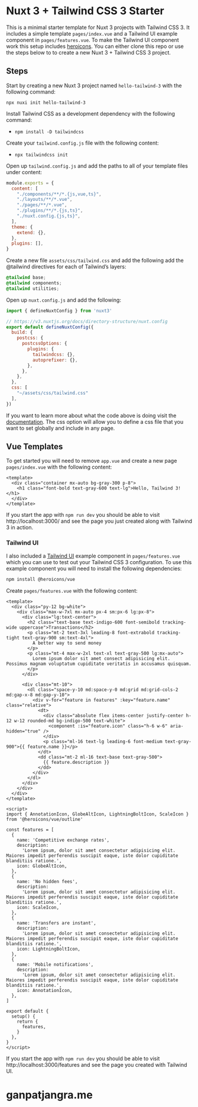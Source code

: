 # Nuxt 3 + Tailwind CSS 3 Starter

This is a minimal starter template for Nuxt 3 projects with Tailwind CSS 3. It includes a simple template `pages/index.vue` and a Tailwind UI example component in `pages/features.vue`. To make the Tailwind UI component work this setup includes [heroicons](https://heroicons.com/). You can either clone this repo or use the steps below to to create a new Nuxt 3 + Tailwind CSS 3 project.

## Steps

Start by creating a new Nuxt 3 project named `hello-tailwind-3` with the following command:

`npx nuxi init hello-tailwind-3`

Install Tailwind CSS as a development dependency with the following command:

- `npm install -D tailwindcss`

Create your `tailwind.config.js` file with the following content:

- `npx tailwindcss init`

Open up `tailwind.config.js` and add the paths to all of your template files under content:

```javascript
module.exports = {
  content: [
    "./components/**/*.{js,vue,ts}",
    "./layouts/**/*.vue",
    "./pages/**/*.vue",
    "./plugins/**/*.{js,ts}",
    "./nuxt.config.{js,ts}",
  ],
  theme: {
    extend: {},
  },
  plugins: [],
}
```

Create a new file `assets/css/tailwind.css` and add the following add the @tailwind directives for each of Tailwind’s layers:

```css
@tailwind base;
@tailwind components;
@tailwind utilities;
```

Open up `nuxt.config.js` and add the following:

```javascript
import { defineNuxtConfig } from 'nuxt3'

// https://v3.nuxtjs.org/docs/directory-structure/nuxt.config
export default defineNuxtConfig({
  build: {
    postcss: {
      postcssOptions: {
        plugins: {
          tailwindcss: {},
          autoprefixer: {},
        },
      },
    },
  },
  css: [
    "~/assets/css/tailwind.css"
  ],
})
```

If you want to learn more about what the code above is doing visit the [documentation](https://v3.nuxtjs.org/docs/directory-structure/nuxt.config#css). The css option will allow you to define a css file that you want to set globally and include in any page.

## Vue Templates

To get started you will need to remove `app.vue` and create a new page `pages/index.vue` with the following content:

```vue
<template>
  <div class="container mx-auto bg-gray-300 p-8">
    <h1 class="font-bold text-gray-600 text-lg">Hello, Tailwind 3!</h1>
  </div>
</template>
```

If you start the app with `npm run dev` you should be able to visit http://localhost:3000/ and see the page you just created along with Tailwind 3 in action.

### Tailwind UI

I also included a [Tailwind UI](https://tailwindui.com/components/marketing/sections/feature-sections) example component in `pages/features.vue` which you can use to test out your Tailwind CSS 3 configuration. To use this example component you will need to install the following dependencies:

```bash
npm install @heroicons/vue
```

Create `pages/features.vue` with the following content:

```vue
<template>
  <div class="py-12 bg-white">
    <div class="max-w-7xl mx-auto px-4 sm:px-6 lg:px-8">
      <div class="lg:text-center">
        <h2 class="text-base text-indigo-600 font-semibold tracking-wide uppercase">Transactions</h2>
        <p class="mt-2 text-3xl leading-8 font-extrabold tracking-tight text-gray-900 sm:text-4xl">
          A better way to send money
        </p>
        <p class="mt-4 max-w-2xl text-xl text-gray-500 lg:mx-auto">
          Lorem ipsum dolor sit amet consect adipisicing elit. Possimus magnam voluptatum cupiditate veritatis in accusamus quisquam.
        </p>
      </div>

      <div class="mt-10">
        <dl class="space-y-10 md:space-y-0 md:grid md:grid-cols-2 md:gap-x-8 md:gap-y-10">
          <div v-for="feature in features" :key="feature.name" class="relative">
            <dt>
              <div class="absolute flex items-center justify-center h-12 w-12 rounded-md bg-indigo-500 text-white">
                <component :is="feature.icon" class="h-6 w-6" aria-hidden="true" />
              </div>
              <p class="ml-16 text-lg leading-6 font-medium text-gray-900">{{ feature.name }}</p>
            </dt>
            <dd class="mt-2 ml-16 text-base text-gray-500">
              {{ feature.description }}
            </dd>
          </div>
        </dl>
      </div>
    </div>
  </div>
</template>

<script>
import { AnnotationIcon, GlobeAltIcon, LightningBoltIcon, ScaleIcon } from '@heroicons/vue/outline'

const features = [
  {
    name: 'Competitive exchange rates',
    description:
      'Lorem ipsum, dolor sit amet consectetur adipisicing elit. Maiores impedit perferendis suscipit eaque, iste dolor cupiditate blanditiis ratione.',
    icon: GlobeAltIcon,
  },
  {
    name: 'No hidden fees',
    description:
      'Lorem ipsum, dolor sit amet consectetur adipisicing elit. Maiores impedit perferendis suscipit eaque, iste dolor cupiditate blanditiis ratione.',
    icon: ScaleIcon,
  },
  {
    name: 'Transfers are instant',
    description:
      'Lorem ipsum, dolor sit amet consectetur adipisicing elit. Maiores impedit perferendis suscipit eaque, iste dolor cupiditate blanditiis ratione.',
    icon: LightningBoltIcon,
  },
  {
    name: 'Mobile notifications',
    description:
      'Lorem ipsum, dolor sit amet consectetur adipisicing elit. Maiores impedit perferendis suscipit eaque, iste dolor cupiditate blanditiis ratione.',
    icon: AnnotationIcon,
  },
]

export default {
  setup() {
    return {
      features,
    }
  },
}
</script>
```

If you start the app with `npm run dev` you should be able to visit http://localhost:3000/features and see the page you created with Tailwind UI.
# ganpatjangra.me

